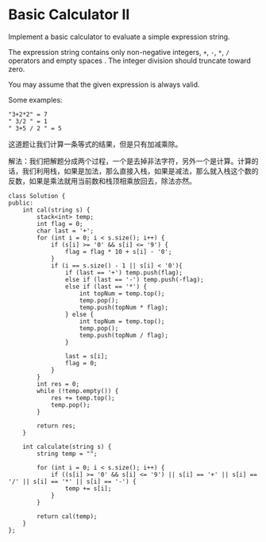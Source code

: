 Basic Calculator II
=======
Implement a basic calculator to evaluate a simple expression string.

The expression string contains only non-negative integers, `+`, `-`, `*`, `/` operators and empty spaces . The integer division should truncate toward zero.

You may assume that the given expression is always valid.

Some examples:
```
"3+2*2" = 7
" 3/2 " = 1
" 3+5 / 2 " = 5
```

这道题让我们计算一条等式的结果，但是只有加减乘除。

解法：我们把解题分成两个过程，一个是去掉非法字符，另外一个是计算。计算的话，我们利用栈，如果是加法，那么直接入栈，如果是减法，那么就入栈这个数的反数，如果是乘法就用当前数和栈顶相乘放回去，除法亦然。

```
class Solution {
public:
    int cal(string s) {
        stack<int> temp;
        int flag = 0;
        char last = '+';
        for (int i = 0; i < s.size(); i++) {
            if (s[i] >= '0' && s[i] <= '9') {
                flag = flag * 10 + s[i] - '0';
            }
            if (i == s.size() - 1 || s[i] < '0'){
                if (last == '+') temp.push(flag);
                else if (last == '-') temp.push(-flag);
                else if (last == '*') {
                    int topNum = temp.top();
                    temp.pop();
                    temp.push(topNum * flag);
                } else {
                    int topNum = temp.top();
                    temp.pop();
                    temp.push(topNum / flag);
                }

                last = s[i];
                flag = 0;
            }
        }
        int res = 0;
        while (!temp.empty()) {
            res += temp.top();
            temp.pop();
        }

        return res;
    }

    int calculate(string s) {
        string temp = "";

        for (int i = 0; i < s.size(); i++) {
            if ((s[i] >= '0' && s[i] <= '9') || s[i] == '+' || s[i] == '/' || s[i] == '*' || s[i] == '-') {
                temp += s[i];
            }
        }

        return cal(temp);
    }
};
```
